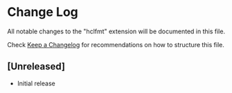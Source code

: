 # Change Log
All notable changes to the "hclfmt" extension will be documented in this file.

Check [Keep a Changelog](http://keepachangelog.com/) for recommendations on how to structure this file.

## [Unreleased]
- Initial release